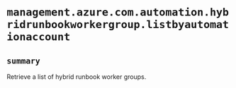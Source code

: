 # `management.azure.com.automation.hybridrunbookworkergroup.listbyautomationaccount`

## `summary`
Retrieve a list of hybrid runbook worker groups.


